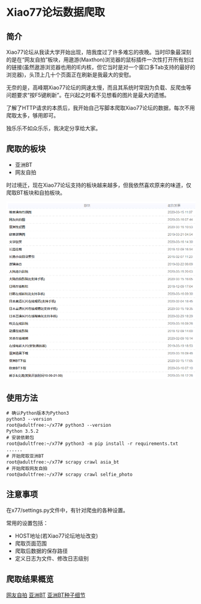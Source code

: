 # Xiao77论坛数据爬取

## 简介

Xiao77论坛从我读大学开始出现，陪我度过了许多难忘的夜晚。当时印象最深刻的是在“网友自拍”板块，用遨游(Maxthon)浏览器的鼠标插件一次性打开所有划过的链接(虽然遨游浏览器也用的IE内核，但它当时是对一个窗口多Tab支持的最好的浏览器)，头顶上几十个页面正在刷新是我最大的安慰。

无奈的是，高峰期Xiao77论坛的网速太慢，而且其系统时常因为负载、反爬虫等问题要求“按F5键刷新”。在兴起之时看不见想看的图片是最大的遗憾。

了解了HTTP请求的本质后，我开始自己写脚本爬取Xiao77论坛的数据，每次不用爬取太多，够用即可。

独乐乐不如众乐乐，我决定分享给大家。

## 爬取的板块

* 亚洲BT
* 网友自拍

时过境迁，现在Xiao77论坛支持的板块越来越多，但我依然喜欢原来的味道，仅爬取BT板块和自拍板块。

![Image of Main Page](https://raw.githubusercontent.com/adultfree/x77/master/images/main.png)

## 使用方法

```shell script
# 确认Python版本为Python3
python3 --version
root@adultfree:~/x77# python3 --version
Python 3.5.2
# 安装依赖包
root@adultfree:~/x77# python3 -m pip install -r requirements.txt
......
# 开始爬取亚洲BT
root@adultfree:~/x77# scrapy crawl asia_bt
# 开始爬取网友自拍
root@adultfree:~/x77# scrapy crawl selfie_photo
```

## 注意事项
在x77/settings.py文件中，有针对爬虫的各种设置。

常用的设置包括：

 * HOST地址(若Xiao77论坛地址改变)
 * 爬取页面范围
 * 爬取后数据的保存路径
 * 定义日志为文件、修改日志级别

## 爬取结果概览
[网友自拍](https://raw.githubusercontent.com/adultfree/x77/master/images/selfie_photo_result.png)
[亚洲BT](https://raw.githubusercontent.com/adultfree/x77/master/images/asia_bt_result.png)
[亚洲BT种子细节](https://raw.githubusercontent.com/adultfree/x77/master/images/asia_bt_torrent_result.png)